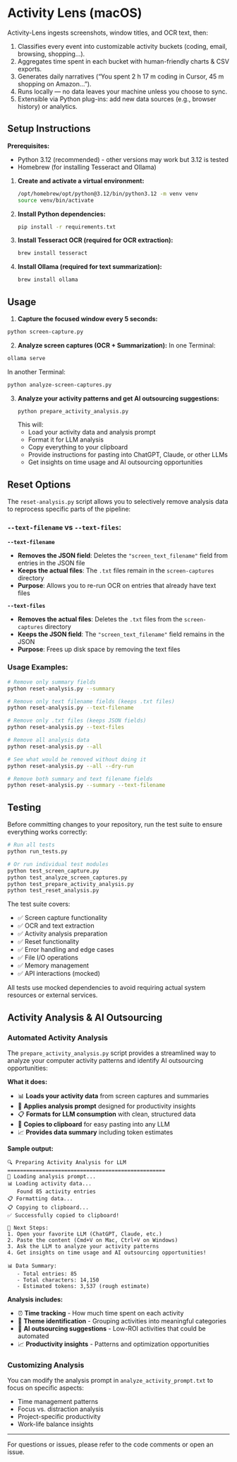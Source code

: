 # Activity Lens (macOS)

Activity-Lens ingests screenshots, window titles, and OCR text, then:
1. Classifies every event into customizable activity buckets (coding, email, browsing, shopping…).
2. Aggregates time spent in each bucket with human-friendly charts & CSV exports.
3. Generates daily narratives (“You spent 2 h 17 m coding in Cursor, 45 m shopping on Amazon…”).
4. Runs locally — no data leaves your machine unless you choose to sync.
5. Extensible via Python plug-ins: add new data sources (e.g., browser history) or analytics.

## Setup Instructions

**Prerequisites:**
- Python 3.12 (recommended) - other versions may work but 3.12 is tested
- Homebrew (for installing Tesseract and Ollama)

1. **Create and activate a virtual environment:**
   ```sh
   /opt/homebrew/opt/python@3.12/bin/python3.12 -m venv venv
   source venv/bin/activate
   ```

2. **Install Python dependencies:**
   ```sh
   pip install -r requirements.txt
   ```

3. **Install Tesseract OCR (required for OCR extraction):**
   ```sh
   brew install tesseract
   ```

4. **Install Ollama (required for text summarization):**
   ```sh
   brew install ollama
   ```


## Usage

1. **Capture the focused window every 5 seconds:**
  ```sh
  python screen-capture.py
  ```

2. **Analyze screen captures (OCR + Summarization):**
  In one Terminal:
  ```sh
  ollama serve
  ```

  In another Terminal:
  ```sh
  python analyze-screen-captures.py
  ```

3. **Analyze your activity patterns and get AI outsourcing suggestions:**
   ```sh
   python prepare_activity_analysis.py
   ```
   This will:
   - Load your activity data and analysis prompt
   - Format it for LLM analysis
   - Copy everything to your clipboard
   - Provide instructions for pasting into ChatGPT, Claude, or other LLMs
   - Get insights on time usage and AI outsourcing opportunities


## Reset Options

The `reset-analysis.py` script allows you to selectively remove analysis data to reprocess specific parts of the pipeline:

### `--text-filename` vs `--text-files`:

**`--text-filename`**
- **Removes the JSON field**: Deletes the `"screen_text_filename"` field from entries in the JSON file
- **Keeps the actual files**: The `.txt` files remain in the `screen-captures` directory
- **Purpose**: Allows you to re-run OCR on entries that already have text files

**`--text-files`** 
- **Removes the actual files**: Deletes the `.txt` files from the `screen-captures` directory
- **Keeps the JSON field**: The `"screen_text_filename"` field remains in the JSON
- **Purpose**: Frees up disk space by removing the text files

### Usage Examples:

```bash
# Remove only summary fields
python reset-analysis.py --summary

# Remove only text filename fields (keeps .txt files)
python reset-analysis.py --text-filename

# Remove only .txt files (keeps JSON fields)
python reset-analysis.py --text-files

# Remove all analysis data
python reset-analysis.py --all

# See what would be removed without doing it
python reset-analysis.py --all --dry-run

# Remove both summary and text filename fields
python reset-analysis.py --summary --text-filename
```

## Testing

Before committing changes to your repository, run the test suite to ensure everything works correctly:

```bash
# Run all tests
python run_tests.py

# Or run individual test modules
python test_screen_capture.py
python test_analyze_screen_captures.py
python test_prepare_activity_analysis.py
python test_reset_analysis.py
```

The test suite covers:
- ✅ Screen capture functionality
- ✅ OCR and text extraction
- ✅ Activity analysis preparation
- ✅ Reset functionality
- ✅ Error handling and edge cases
- ✅ File I/O operations
- ✅ Memory management
- ✅ API interactions (mocked)

All tests use mocked dependencies to avoid requiring actual system resources or external services.

## Activity Analysis & AI Outsourcing

### **Automated Activity Analysis**
The `prepare_activity_analysis.py` script provides a streamlined way to analyze your computer activity patterns and identify AI outsourcing opportunities:

**What it does:**
- 📊 **Loads your activity data** from screen captures and summaries
- 📝 **Applies analysis prompt** designed for productivity insights
- 📋 **Formats for LLM consumption** with clean, structured data
- 🎯 **Copies to clipboard** for easy pasting into any LLM
- 📈 **Provides data summary** including token estimates

**Sample output:**
```
🔍 Preparing Activity Analysis for LLM
==================================================
📝 Loading analysis prompt...
📊 Loading activity data...
   Found 85 activity entries
📋 Formatting data...
📋 Copying to clipboard...
✅ Successfully copied to clipboard!

🎯 Next Steps:
1. Open your favorite LLM (ChatGPT, Claude, etc.)
2. Paste the content (Cmd+V on Mac, Ctrl+V on Windows)
3. Ask the LLM to analyze your activity patterns
4. Get insights on time usage and AI outsourcing opportunities!

📊 Data Summary:
   - Total entries: 85
   - Total characters: 14,150
   - Estimated tokens: 3,537 (rough estimate)
```

**Analysis includes:**
- ⏰ **Time tracking** - How much time spent on each activity
- 🎯 **Theme identification** - Grouping activities into meaningful categories
- 🤖 **AI outsourcing suggestions** - Low-ROI activities that could be automated
- 📈 **Productivity insights** - Patterns and optimization opportunities

### **Customizing Analysis**
You can modify the analysis prompt in `analyze_activity_prompt.txt` to focus on specific aspects:
- Time management patterns
- Focus vs. distraction analysis
- Project-specific productivity
- Work-life balance insights

---

For questions or issues, please refer to the code comments or open an issue.